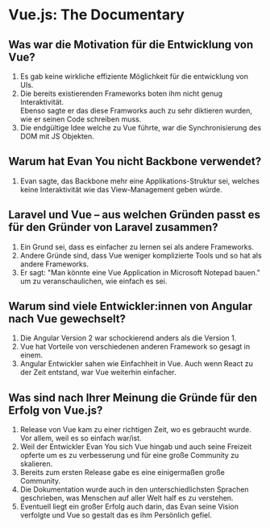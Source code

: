 # Vue.js: The Documentary
## Was war die Motivation für die Entwicklung von Vue?
1. Es gab keine wirkliche effiziente Möglichkeit für die entwicklung von UIs.
2. Die bereits existierenden Frameworks boten ihm nicht genug Interaktivität.\
Ebenso sagte er das diese Framworks auch zu sehr diktieren wurden, wie er seinen Code schreiben muss.
3. Die endgültige Idee welche zu Vue führte, war die Synchronisierung des DOM mit JS Objekten.

## Warum hat Evan You nicht Backbone verwendet?
1. Evan sagte, das Backbone mehr eine Applikations-Struktur sei, welches keine Interaktivität wie das View-Management geben würde.

##	Laravel und Vue – aus welchen Gründen passt es für den Gründer von Laravel zusammen?
1. Ein Grund sei, dass es einfacher zu lernen sei als andere Frameworks.
2. Andere Gründe sind, dass Vue weniger komplizierte Tools und so hat als andere Frameworks.
3. Er sagt: "Man könnte eine Vue Application in Microsoft Notepad bauen." um zu veranschaulichen, wie einfach es sei.

## Warum sind viele Entwickler:innen von Angular nach Vue gewechselt?
1. Die Angular Version 2 war schockierend anders als die Version 1.
2. Vue hat Vorteile von verschiedenen anderen Framework so gesagt in einem.
3. Angular Entwickler sahen wie Einfachheit in Vue. Auch wenn React zu der Zeit entstand, war Vue weiterhin einfacher. 

## Was sind nach Ihrer Meinung die Gründe für den Erfolg von Vue.js?
1. Release von Vue kam zu einer richtigen Zeit, wo es gebraucht wurde. Vor allem, weil es so einfach war/ist.
2. Weil der Entwickler Evan You sich Vue hingab und auch seine Freizeit opferte um es zu verbesserung und für eine große Community zu skalieren.
3. Bereits zum ersten Release gabe es eine einigermaßen große Community.
4. Die Dokumentation wurde auch in den unterschiedlichsten Sprachen geschrieben, was Menschen auf aller Welt half es zu verstehen.
5. Eventuell liegt ein großer Erfolg auch darin, das Evan seine Vision verfolgte und Vue so gestalt das es ihm Persönlich gefiel. 
